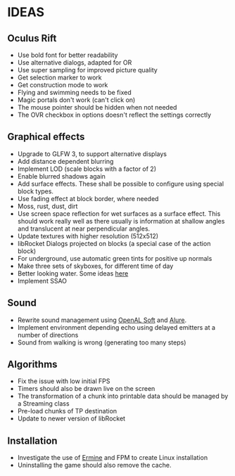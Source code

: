 IDEAS
=====

Oculus Rift
-----------
* Use bold font for better readability
* Use alternative dialogs, adapted for OR
* Use super sampling for improved picture quality
* Get selection marker to work
* Get construction mode to work
* Flying and swimming needs to be fixed
* Magic portals don't work (can't click on)
* The mouse pointer should be hidden when not needed
* The OVR checkbox in options doesn't reflect the settings correctly

Graphical effects
-----------------
* Upgrade to GLFW 3, to support alternative displays
* Add distance dependent blurring
* Implement LOD (scale blocks with a factor of 2)
* Enable blurred shadows again
* Add surface effects. These shall be possible to configure using special block types.
* Use fading effect at block border, where needed
* Moss, rust, dust, dirt
* Use screen space reflection for wet surfaces as a surface effect. This should work really well as there usually is information
at shallow angles and translucent at near perpendicular angles.
* Update textures with higher resolution (512x512)
* libRocket Dialogs projected on blocks (a special case of the action block)
* For underground, use automatic green tints for positive up normals
* Make three sets of skyboxes, for different time of day
* Better looking water. Some ideas [here](http://mtnphil.wordpress.com/2012/09/12/faking-water-reflections-with-fourier-coefficients/)
* Implement SSAO

Sound
-----
* Rewrite sound management using [OpenAL Soft](http://kcat.strangesoft.net/openal.html) and [Alure](http://kcat.strangesoft.net/alure.html).
* Implement environment depending echo using delayed emitters at a number of directions
* Sound from walking is wrong (generating too many steps)

Algorithms
----------
* Fix the issue with low initial FPS
* Timers should also be drawn live on the screen
* The transformation of a chunk into printable data should be managed by a Streaming class
* Pre-load chunks of TP destination
* Update to newer version of libRocket

Installation
------------
* Investigate the use of [Ermine](http://www.magicermine.com/features.html) and FPM to create Linux installation
* Uninstalling the game should also remove the cache.
